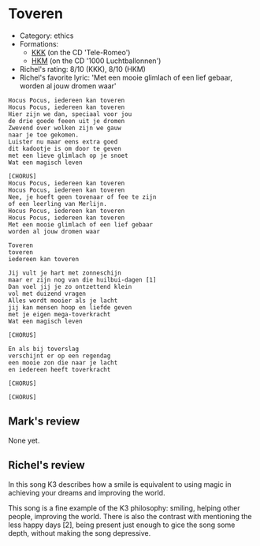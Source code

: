 # Toveren

 * Category: ethics
 * Formations: 
    * [KKK](Kkk.md) (on the CD 'Tele-Romeo')
    * [HKM](Hkm.md) (on the CD '1000 Luchtballonnen')
 * Richel's rating: 8/10 (KKK), 8/10 (HKM)
 * Richel's favorite lyric: 'Met een mooie glimlach of een lief gebaar, worden al jouw dromen waar'

```
Hocus Pocus, iedereen kan toveren
Hocus Pocus, iedereen kan toveren
Hier zijn we dan, speciaal voor jou
de drie goede feeen uit je dromen
Zwevend over wolken zijn we gauw
naar je toe gekomen.
Luister nu maar eens extra goed
dit kadootje is om door te geven
met een lieve glimlach op je snoet
Wat een magisch leven

[CHORUS]
Hocus Pocus, iedereen kan toveren
Hocus Pocus, iedereen kan toveren
Nee, je hoeft geen tovenaar of fee te zijn
of een leerling van Merlijn.
Hocus Pocus, iedereen kan toveren
Hocus Pocus, iedereen kan toveren
Met een mooie glimlach of een lief gebaar
worden al jouw dromen waar

Toveren 
toveren
iedereen kan toveren

Jij vult je hart met zonneschijn
maar er zijn nog van die huilbui-dagen [1]
Dan voel jij je zo ontzettend klein
vol met duizend vragen
Alles wordt mooier als je lacht
jij kan mensen hoop en liefde geven
met je eigen mega-toverkracht
Wat een magisch leven

[CHORUS]

En als bij toverslag
verschijnt er op een regendag
een mooie zon die naar je lacht
en iedereen heeft toverkracht

[CHORUS]

[CHORUS]
```

## Mark's review

None yet.

## Richel's review

In this song K3 describes how a smile is equivalent to using magic in
achieving your dreams and improving the world.

This song is a fine example of the K3 philosophy: smiling, helping
other people, improving the world. There is also the contrast with
mentioning the less happy days [2], being present just enough to
gice the song some depth, without making the song depressive.
